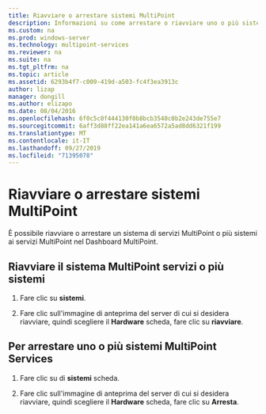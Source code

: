 ```yaml
---
title: Riavviare o arrestare sistemi MultiPoint
description: Informazioni su come arrestare o riavviare uno o più sistemi
ms.custom: na
ms.prod: windows-server
ms.technology: multipoint-services
ms.reviewer: na
ms.suite: na
ms.tgt_pltfrm: na
ms.topic: article
ms.assetid: 6293b4f7-c009-419d-a503-fc4f3ea3913c
author: lizap
manager: dongill
ms.author: elizapo
ms.date: 08/04/2016
ms.openlocfilehash: 6f0c5c0f444130f0b8bcb3540c0b2e243de755e7
ms.sourcegitcommit: 6aff3d88ff22ea141a6ea6572a5ad8dd6321f199
ms.translationtype: MT
ms.contentlocale: it-IT
ms.lasthandoff: 09/27/2019
ms.locfileid: "71395078"
---
```

# <a name="restart-or-shut-down-multipoint-systems"></a>Riavviare o arrestare sistemi MultiPoint
È possibile riavviare o arrestare un sistema di servizi MultiPoint o più sistemi ai servizi MultiPoint nel Dashboard MultiPoint.  
  
## <a name="restart-a-multipoint-services-system-or-multiple-systems"></a>Riavviare il sistema MultiPoint servizi o più sistemi  
  
1.  Fare clic su **sistemi**.  
  
2.  Fare clic sull'immagine di anteprima del server di cui si desidera riavviare, quindi scegliere il **Hardware** scheda, fare clic su **riavviare**.  
  
## <a name="to-shut-down-a-multipoint-services-system-or-multiple-systems"></a>Per arrestare uno o più sistemi MultiPoint Services  
  
1.  Fare clic su di **sistemi** scheda.  
  
2.  Fare clic sull'immagine di anteprima del server di cui si desidera riavviare, quindi scegliere il **Hardware** scheda, fare clic su **Arresta**.